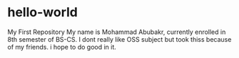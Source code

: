 # hello-world
My First Repository
My name is Mohammad Abubakr, currently enrolled in 8th semester of BS-CS. I dont really like OSS subject but took thiss because of my friends. i hope to do good in it.
